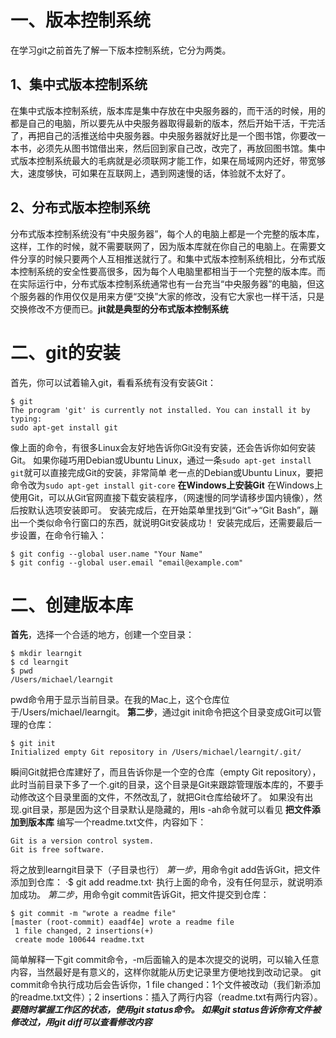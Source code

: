 # 一、版本控制系统
在学习git之前首先了解一下版本控制系统，它分为两类。
## 1、集中式版本控制系统
在集中式版本控制系统，版本库是集中存放在中央服务器的，而干活的时候，用的都是自己的电脑，所以要先从中央服务器取得最新的版本，然后开始干活，干完活了，再把自己的活推送给中央服务器。中央服务器就好比是一个图书馆，你要改一本书，必须先从图书馆借出来，然后回到家自己改，改完了，再放回图书馆。集中式版本控制系统最大的毛病就是必须联网才能工作，如果在局域网内还好，带宽够大，速度够快，可如果在互联网上，遇到网速慢的话，体验就不太好了。
## 2、分布式版本控制系统
分布式版本控制系统没有“中央服务器”，每个人的电脑上都是一个完整的版本库，这样，工作的时候，就不需要联网了，因为版本库就在你自己的电脑上。在需要文件分享的时候只要两个人互相推送就行了。和集中式版本控制系统相比，分布式版本控制系统的安全性要高很多，因为每个人电脑里都相当于一个完整的版本库。而在实际运行中，分布式版本控制系统通常也有一台充当“中央服务器”的电脑，但这个服务器的作用仅仅是用来方便“交换”大家的修改，没有它大家也一样干活，只是交换修改不方便而已。**jit就是典型的分布式版本控制系统**
# 二、git的安装
首先，你可以试着输入git，看看系统有没有安装Git：
```
$ git
The program 'git' is currently not installed. You can install it by typing:
sudo apt-get install git
```
像上面的命令，有很多Linux会友好地告诉你Git没有安装，还会告诉你如何安装Git。
如果你碰巧用Debian或Ubuntu Linux，通过一条`sudo apt-get install git`就可以直接完成Git的安装，非常简单
老一点的Debian或Ubuntu Linux，要把命令改为`sudo apt-get install git-core`
**在Windows上安装Git**
在Windows上使用Git，可以从Git官网直接下载安装程序，（网速慢的同学请移步国内镜像），然后按默认选项安装即可。
安装完成后，在开始菜单里找到“Git”->“Git Bash”，蹦出一个类似命令行窗口的东西，就说明Git安装成功！
安装完成后，还需要最后一步设置，在命令行输入：
```
$ git config --global user.name "Your Name"
$ git config --global user.email "email@example.com"
```
# 二、创建版本库
**首先**，选择一个合适的地方，创建一个空目录：
```
$ mkdir learngit
$ cd learngit
$ pwd
/Users/michael/learngit
```
pwd命令用于显示当前目录。在我的Mac上，这个仓库位于/Users/michael/learngit。
**第二步**，通过git init命令把这个目录变成Git可以管理的仓库：
```
$ git init
Initialized empty Git repository in /Users/michael/learngit/.git/
```
瞬间Git就把仓库建好了，而且告诉你是一个空的仓库（empty Git repository），此时当前目录下多了一个.git的目录，这个目录是Git来跟踪管理版本库的，不要手动修改这个目录里面的文件，不然改乱了，就把Git仓库给破坏了。
如果没有出现.git目录，那是因为这个目录默认是隐藏的，用ls -ah命令就可以看见
**把文件添加到版本库**
编写一个readme.txt文件，内容如下：
```
Git is a version control system.
Git is free software.
```
将之放到learngit目录下（子目录也行）
*第一步*，用命令git add告诉Git，把文件添加到仓库：
·$ git add readme.txt·
执行上面的命令，没有任何显示，就说明添加成功。
*第二步*，用命令git commit告诉Git，把文件提交到仓库：
```
$ git commit -m "wrote a readme file"
[master (root-commit) eaadf4e] wrote a readme file
 1 file changed, 2 insertions(+)
 create mode 100644 readme.txt
 ```
简单解释一下git commit命令，-m后面输入的是本次提交的说明，可以输入任意内容，当然最好是有意义的，这样你就能从历史记录里方便地找到改动记录。
git commit命令执行成功后会告诉你，1 file changed：1个文件被改动（我们新添加的readme.txt文件）；2 insertions：插入了两行内容（readme.txt有两行内容）。
***要随时掌握工作区的状态，使用git status命令。
如果git status告诉你有文件被修改过，用git diff可以查看修改内容***
